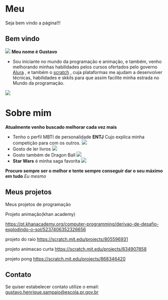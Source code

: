 # Meu
Seja bem vindo a página!!!
## Bem vindo 
![ ](https://media.tenor.com/0dPlH3Dp71QAAAAd/dbz-dragon-ball-z.gif)
**Meu nome é Gustavo**
- Sou iniciante no mundo da programação e animação, e também, venho melhorando minhas habilidades pelos cursos ofertados pelo governo [Alura](https://www.alura.com.br/?utm_term=alura&utm_campaign=%5BSearch%5D+%5BPerformance%5D+Institucional+-+Paran%C3%A1&utm_source=adwords&utm_medium=ppc&hsa_acc=7964138385&hsa_cam=20234124477&hsa_grp=150249101655&hsa_ad=660813755680&hsa_src=g&hsa_tgt=kwd-300088401&hsa_kw=alura&hsa_mt=e&hsa_net=adwords&hsa_ver=3&gclid=Cj0KCQjw_5unBhCMARIsACZyzS2KIYyy7SVSLCIrOXeRQRqpkgSAJjACJ5TLZXM-zvBUGY-d--YbvXoaAi17EALw_wcB) , e também o [scratch]( https://scratch.mit.edu/) , cuja plataformas me ajudam a desenvolver técnicas, habilidades e skkils para que assim facilite minha estrada no Mundo da programação.

![ ](https://media.tenor.com/2nKSTDDekOgAAAAC/coding-kira.gif)

# Sobre mim
**Atualmente venho buscado melhorar cada vez mais**
- Tenho o perfil MBTI de personalidade **ENTJ**
Cujo explica minha competição para com os outros.
![ ](https://media.tenor.com/b0f9dZDoCa4AAAAC/mbti-entj.gif)
- Gosto de ler livros
![ ](https://media.tenor.com/Lj5SFh_tVzkAAAAC/books-read.gif)
- Gosto também de Dragon Ball
![ ](https://media.tenor.com/JcuSfsgy_IoAAAAC/goku-dragon-ball.gif)
- **Star Wars** é minha saga favorita
![ ](https://media.tenor.com/xMlPK65lad4AAAAd/r2d2-star-wars.gif)

**Procuro sempre ser o melhor e tente sempre conseguir dar o seu máximo em tudo**
_Eu mesmo_

## Meus projetos

Meus projetos de programação 

Projeto animação(khan academy)

https://pt.khanacademy.org/computer-programming/derivao-de-desafio-explodindo-o-sol/5237406352326656


projeto do raio
https://scratch.mit.edu/projects/805596931


projeto animacao curta
https://scratch.mit.edu/projects/834907858


projeto pong
https://scratch.mit.edu/projects/868346420

## Contato
Se quiser estabelecer contato utilize o email:
gustavo.henrique.sampaio@escola.pr.gov.br

